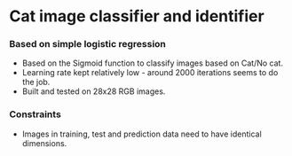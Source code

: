 # Cat image classifier and identifier

### Based on simple logistic regression
- Based on the Sigmoid function to classify images based on Cat/No cat.
- Learning rate kept relatively low - around 2000 iterations seems to do the job.
- Built and tested on 28x28 RGB images.

### Constraints
- Images in training, test and prediction data need to have identical dimensions.
